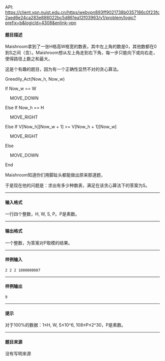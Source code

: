API: https://client.vpn.nuist.edu.cn/https/webvpn893ff9021738b0357186c0f23fc2aed6e24ca283e886022bc5d861ea12f03963/v1/problem/logic?prefix=b&logicId=4308&enlink-vpn

#### 题目描述

Maishroom拿到了一张H格高W格宽的数表，其中左上角的数是0，其他数都在0到S之间（含）。Maishroom想从左上角走到右下角，每一步只能向下或向右走，使得路径上数之和最大。

这是个有趣的题目，因为有一个正确性显然不对的贪心算法。

Greedily\_Act(Now\_h, Now\_w)

If Now\_w == W

    MOVE\_DOWN

Else If Now\_h == H

    MOVE\_RIGHT

Else If V\[Now\_h\]\[Now\_w + 1\] >= V\[Now\_h + 1\]\[Now\_w\]

    MOVE\_RIGHT

Else

    MOVE\_DOWN

End

Maishroom知道你们用脚趾头都能做出原来那道题，

于是现在他的问题是：求出有多少种数表，满足在该贪心算法下的答案为S。

---

#### 输入格式

一行四个整数，H, W, S, P。P是素数。

---

#### 输出格式

一个整数，为答案对P取模的结果。

---

#### 样例输入
```
2 2 2 1000000007	
```

---

#### 样例输出
```
9
```

---

#### 提示

对于100%的数据：1≤H, W, S≤10^6, 108≤P≤2^30，P是素数。

---

#### 题目来源

没有写明来源